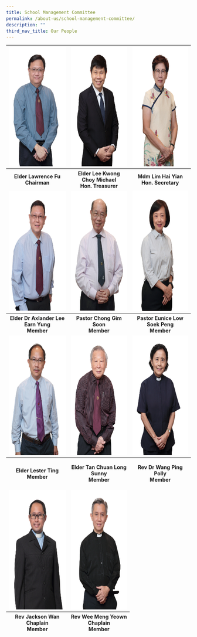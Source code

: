 ```yaml
---
title: School Management Committee
permalink: /about-us/school-management-committee/
description: ""
third_nav_title: Our People
---
```

<table style="border-collapse:collapse;border-spacing:0"><thead>
    <tr>
      <th><img src="/images/Elder%20Lawrence%20Fu.jpg" alt="Elder Lawrence Fu.JPG" width="219" height="326"></th>
      <th><img src="/images/Elder%20Michael%20Lee.jpg" alt="Elder Michael Lee.JPG" width="219" height="326"></th>
      <th><img src="/images/Mdm%20Lim%20Hai%20Yian.jpg" alt="Mdm Lim Hai Yian.JPG" width="219" height="326"></th>
    </tr>
    <tr>
	  <th><span style="background-color:initial">Elder Lawrence Fu</span><br>Chairman</th>
	  <th><span style="background-color:initial">Elder Lee Kwong Choy Michael</span><br><span style="background-color:initial">Hon. Treasurer </span></th>
	  <th>Mdm Lim Hai Yian<br> Hon. Secretary</th></tr>
      <tr>
        <td><img src="/images/Elder%20Dr%20Alexander%20Lee.jpg" alt="Elder Dr Alexander Lee.JPG" width="219" height="326"></td>
        <td><img src="/images/Elder%20Chong%20Gim%20Soon.jpg" alt="Elder Chong Gim Soon.JPG" width="219" height="326"></td>
        <td><img src="/images/Pastor%20Eunice%20Low.jpg" alt="Pastor Eunice Low.JPG" width="219" height="328"></td>
      </tr>
      <tr><th><span style="background-color:initial">Elder Dr Axlander Lee Earn Yung</span><br>Member</th>
	  <th>Pastor Chong Gim Soon <br><span style="background-color:initial">Member</span></th>
        <th>Pastor Eunice Low Soek Peng<br>Member</th></tr>
      <tr>
        <td><img src="/images/Elder%20Lester%20Ting.jpg" alt="Elder Lester Ting.JPG" width="219" height="326"></td>
        <td><img src="/images/Elder%20Sunny%20Tan.jpg" alt="Elder Sunny Tan.JPG" width="219" height="326"></td>
        <td><img src="/images/Reverend%20Dr%20Wang%20Ping.jpg" alt="Reverend Dr Wang Ping.JPG" width="219" height="326"></td>
      </tr>
      <tr><th>Elder Lester Ting<br>Member</th>
	  <th><p>Elder Tan Chuan Long Sunny<br>
        Member</p></th>
		<th>Rev Dr Wang Ping Polly<br>Member</th></tr>
      <tr>
        <td><img src="/images/Reverend%20Jackson%20Wan.jpg" alt="Reverend Jackson Wan.JPG" width="219" height="326"></td>
        <td><img src="/images/Reverend%20Wee%20Meng%20Yeow.jpg" alt="Reverend Wee Meng Yeow.JPG" width="219" height="326"></td>
        <td></td>
      </tr>
      <tr><th>Rev Jackson Wan <br>Chaplain<br>Member</th><th>Rev Wee Meng Yeown<br>Chaplain<br>Member</th><td></td></tr></thead></table>